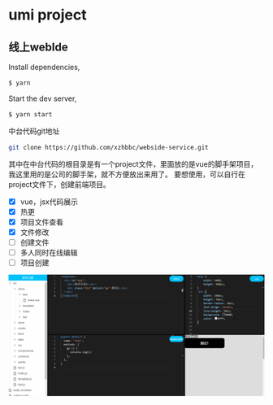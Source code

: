 # umi project

## 线上webIde

Install dependencies,

```bash
$ yarn
```

Start the dev server,

```bash
$ yarn start
```
中台代码git地址
```bash
git clone https://github.com/xzhbbc/webside-service.git
```
其中在中台代码的根目录是有一个project文件，里面放的是vue的脚手架项目，我这里用的是公司的脚手架，就不方便放出来用了。
要想使用，可以自行在project文件下，创建前端项目。

- [x] vue，jsx代码展示
- [x] 热更
- [x] 项目文件查看
- [x] 文件修改
- [ ] 创建文件
- [ ] 多人同时在线编辑
- [ ] 项目创建

![avatar](./demo.gif)
